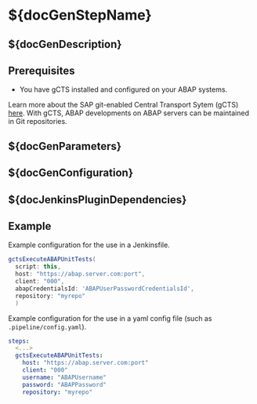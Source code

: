 # ${docGenStepName}

## ${docGenDescription}

## Prerequisites

* You have gCTS installed and configured on your ABAP systems.

Learn more about the SAP git-enabled Central Transport Sytem (gCTS) [here](https://help.sap.com/viewer/4a368c163b08418890a406d413933ba7/201909.001/en-US/f319b168e87e42149e25e13c08d002b9.html). With gCTS, ABAP developments on ABAP servers can be maintained in Git repositories.

## ${docGenParameters}

## ${docGenConfiguration}

## ${docJenkinsPluginDependencies}

## Example

Example configuration for the use in a Jenkinsfile.

```groovy
gctsExecuteABAPUnitTests(
  script: this,
  host: "https://abap.server.com:port",
  client: "000",
  abapCredentialsId: 'ABAPUserPasswordCredentialsId',
  repository: "myrepo"
  )
```

Example configuration for the use in a yaml config file (such as `.pipeline/config.yaml`).

```yaml
steps:
  <...>
  gctsExecuteABAPUnitTests:
    host: "https://abap.server.com:port"
    client: "000"
    username: "ABAPUsername"
    password: "ABAPPassword"
    repository: "myrepo"
```
